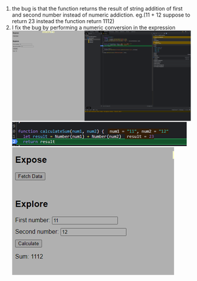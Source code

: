 1. the bug is that the function returns the result of string addition of first and second number instead of numeric addiction. eg.(11 + 12 suppose to return 23 instead the function return 1112)
2. I fix the bug by performing a numeric conversion in the expression
![msg](fix.png)
![msg](bugLine.png)
![msg](afterFix.png)